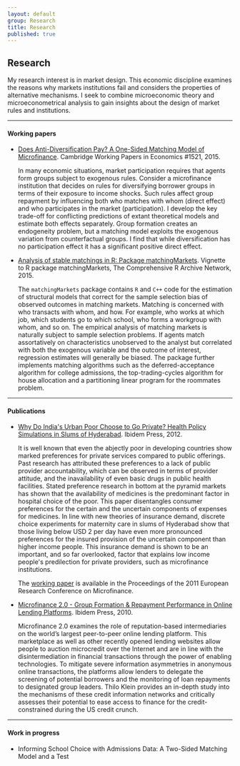```yaml
---
layout: default
group: Research
title: Research
published: true
---
```




## Research

My research interest is in market design. This economic discipline examines the reasons why markets institutions fail and considers the properties of alternative mechanisms. I seek to combine microeconomic theory and microeconometrical analysis to gain insights about the design of market rules and institutions.

***

#### Working papers

- [Does Anti-Diversification Pay? A One-Sided Matching Model of Microfinance](https://ideas.repec.org/p/cam/camdae/1521.html). Cambridge Working Papers in Economics \#1521, 2015.

  In many economic situations, market participation requires that agents form groups subject to exogenous rules. Consider a microfinance institution that decides on rules for diversifying borrower groups in terms of their exposure to income shocks. Such rules affect group repayment by influencing both who matches with whom (direct effect) and who participates in the market (participation). I develop the key trade-off for conflicting predictions of extant theoretical models and estimate both effects separately. Group formation creates an endogeneity problem, but a matching model exploits the exogenous variation from counterfactual groups. I find that while diversification has no participation effect it has a significant positive direct effect.

- [Analysis of stable matchings in R: Package matchingMarkets](https://cran.r-project.org/web/packages/matchingMarkets/vignettes/matching.pdf). Vignette to R package matchingMarkets, The Comprehensive R Archive Network, 2015.

  The `matchingMarkets` package contains `R` and `C++` code for the estimation of structural models that correct for the sample selection bias of observed outcomes in matching markets. Matching is concerned with who transacts with whom, and how. For example, who works at which job, which students go to which school, who forms a workgroup with whom, and so on. The empirical analysis of matching markets is naturally subject to sample selection problems.  If agents match assortatively on characteristics unobserved to the analyst but correlated with both the exogenous variable and the outcome of interest, regression estimates will generally be biased. The package further implements matching algorithms such as the deferred-acceptance algorithm for college admissions, the top-trading-cycles algorithm for house allocation and a partitioning linear program for the roommates problem. 

***

#### Publications

- [Why Do India's Urban Poor Choose to Go Private? Health Policy Simulations in Slums of Hyderabad](mphil.pdf). Ibidem Press, 2012.

  It is well known that even the abjectly poor in developing countries show marked preferences for private services compared to public offerings. Past research has attributed these preferences to a lack of public provider accountability, which can be observed in terms of provider attitude, and the inavailability of even basic drugs in public health facilities. Stated preference research in bottom at the pyramid markets has shown that the availability of medicines is the predominant factor in hospital choice of the poor.  This paper disentangles consumer preferences for the certain and the uncertain components of expenses for medicines. In line with new theories of insurance demand, discrete choice experiments for maternity care in slums of Hyderabad show that those living below USD 2 per day have even more pronounced preferences for the insured provision of the uncertain component than higher income people.  This insurance demand is shown to be an important, and so far overlooked, factor that explains low income people's predilection for private providers, such as microfinance institutions.

  The [working paper](http://www.rug.nl/research/globalisation-studies-groningen/research/conferencesandseminars/conferences/eumicrofinconf2011/papers/4b.klein.pdf) is available in the Proceedings of the 2011 European Research Conference on Microfinance.

- [Microfinance 2.0 - Group Formation & Repayment Performance in Online Lending Platforms](diploma.pdf). Ibidem Press, 2010.

  Microfinance 2.0 examines the role of reputation-based intermediaries on the world’s largest peer-to-peer online lending platform. This marketplace as well as other recently opened lending websites allow people to auction microcredit over the Internet and are in line with the disintermediation in financial transactions through the power of enabling technologies. To mitigate severe information asymmetries in anonymous online transactions, the platforms allow lenders to delegate the screening of potential borrowers and the monitoring of loan repayments to designated group leaders. Thilo Klein provides an in-depth study into the mechanisms of these credit information networks and critically assesses their potential to ease access to finance for the credit-constrained during the US credit crunch.
  
***

#### Work in progress

- Informing School Choice with Admissions Data: A Two-Sided Matching Model and a Test
